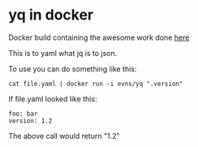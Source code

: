 # yq in docker

Docker build containing the awesome work done [here](https://github.com/abesto/yq)

This is to yaml what jq is to json.

To use you can do something like this:

```
cat file.yaml | docker run -i evns/yq ".version"
```

If file.yaml looked like this:

```
foo: bar
version: 1.2
```

The above call would return "1.2"
